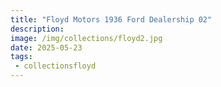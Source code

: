 ```yaml
---
title: "Floyd Motors 1936 Ford Dealership 02"
description: 
image: /img/collections/floyd2.jpg
date: 2025-05-23
tags: 
 - collectionsfloyd
---
```


